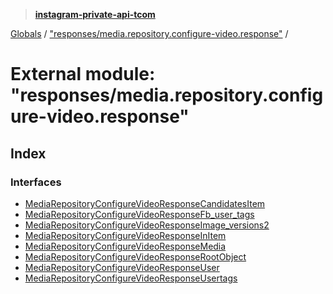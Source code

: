 > **[instagram-private-api-tcom](../README.md)**

[Globals](../README.md) / ["responses/media.repository.configure-video.response"](_responses_media_repository_configure_video_response_.md) /

# External module: "responses/media.repository.configure-video.response"

## Index

### Interfaces

* [MediaRepositoryConfigureVideoResponseCandidatesItem](../interfaces/_responses_media_repository_configure_video_response_.mediarepositoryconfigurevideoresponsecandidatesitem.md)
* [MediaRepositoryConfigureVideoResponseFb_user_tags](../interfaces/_responses_media_repository_configure_video_response_.mediarepositoryconfigurevideoresponsefb_user_tags.md)
* [MediaRepositoryConfigureVideoResponseImage_versions2](../interfaces/_responses_media_repository_configure_video_response_.mediarepositoryconfigurevideoresponseimage_versions2.md)
* [MediaRepositoryConfigureVideoResponseInItem](../interfaces/_responses_media_repository_configure_video_response_.mediarepositoryconfigurevideoresponseinitem.md)
* [MediaRepositoryConfigureVideoResponseMedia](../interfaces/_responses_media_repository_configure_video_response_.mediarepositoryconfigurevideoresponsemedia.md)
* [MediaRepositoryConfigureVideoResponseRootObject](../interfaces/_responses_media_repository_configure_video_response_.mediarepositoryconfigurevideoresponserootobject.md)
* [MediaRepositoryConfigureVideoResponseUser](../interfaces/_responses_media_repository_configure_video_response_.mediarepositoryconfigurevideoresponseuser.md)
* [MediaRepositoryConfigureVideoResponseUsertags](../interfaces/_responses_media_repository_configure_video_response_.mediarepositoryconfigurevideoresponseusertags.md)